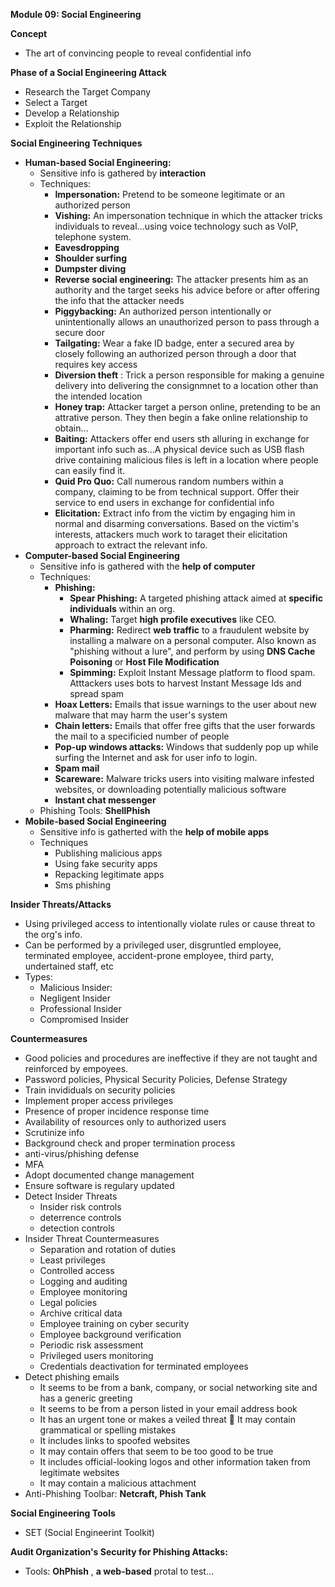 **Module 09: Social Engineering**

**Concept**

- The art of convincing people to reveal confidential info

**Phase of a Social Engineering Attack**

- Research the Target Company
- Select a Target
- Develop a Relationship
- Exploit the Relationship

**Social Engineering Techniques**

- **Human-based Social Engineering:**
  - Sensitive info is gathered by **interaction**
  - Techniques:
    - **Impersonation:** Pretend to be someone legitimate or an authorized person
    - **Vishing:** An impersonation technique in which the attacker tricks individuals to reveal…using voice technology such as VoIP, telephone system.
    - **Eavesdropping**
    - **Shoulder surfing**
    - **Dumpster diving**
    - **Reverse social engineering:** The attacker presents him as an authority and the target seeks his advice before or after offering the info that the attacker needs
    - **Piggybacking:** An authorized person intentionally or unintentionally allows an unauthorized person to pass through a secure door
    - **Tailgating:** Wear a fake ID badge, enter a secured area by closely following an authorized person through a door that requires key access
    - **Diversion theft** : Trick a person responsible for making a genuine delivery into delivering the consignmnet to a location other than the intended location
    - **Honey trap:** Attacker target a person online, pretending to be an attrative person. They then begin a fake online relationship to obtain…
    - **Baiting:** Attackers offer end users sth alluring in exchange for important info such as…A physical device such as USB flash drive containing malicious files is left in a location where people can easily find it.
    - **Quid Pro Quo:** Call numerous random numbers within a company, claiming to be from technical support. Offer their service to end users in exchange for confidential info
    - **Elicitation:** Extract info from the victim by engaging him in normal and disarming conversations. Based on the victim&#39;s interests, attackers much work to taraget their elicitation approach to extract the relevant info.
- **Computer-based Social Engineering**
  - Sensitive info is gathered with the **help of computer**
  - Techniques:
    - **Phishing:**
      - **Spear Phishing:** A targeted phishing attack aimed at **specific individuals** within an org.
      - **Whaling:** Target **high profile executives** like CEO.
      - **Pharming:** Redirect **web traffic** to a fraudulent website by installing a malware on a personal computer. Also known as &quot;phishing without a lure&quot;, and perform by using **DNS Cache Poisoning** or **Host File Modification**
      - **Spimming:** Exploit Instant Message platform to flood spam. Atttackers uses bots to harvest Instant Message Ids and spread spam
    - **Hoax Letters:** Emails that issue warnings to the user about new malware that may harm the user&#39;s system
    - **Chain letters:** Emails that offer free gifts that the user forwards the mail to a specificied number of people
    - **Pop-up windows attacks:** Windows that suddenly pop up while surfing the Internet and ask for user info to login.
    - **Spam mail**
    - **Scareware:** Malware tricks users into visiting malware infested websites, or downloading potentially malicious software
    - **Instant chat messenger**
  - Phishing Tools: **ShellPhish**
- **Mobile-based Social Engineering**
  - Sensitive info is gatherted with the **help of mobile apps**
  - Techniques
    - Publishing malicious apps
    - Using fake security apps
    - Repacking legitimate apps
    - Sms phishing

**Insider Threats/Attacks**

- Using privileged access to intentionally violate rules or cause threat to the org&#39;s info.
- Can be performed by a privileged user, disgruntled employee, terminated employee, accident-prone employee, third party, undertained staff, etc
- Types:
  - Malicious Insider:
  - Negligent Insider
  - Professional Insider
  - Compromised Insider

**Countermeasures**

- Good policies and procedures are ineffective if they are not taught and reinforced by empoyees.
- Password policies, Physical Security Policies, Defense Strategy
- Train invididuals on security policies
- Implement proper access privileges
- Presence of proper incidence response time
- Availability of resources only to authorized users
- Scrutinize info
- Background check and proper termination process
- anti-virus/phishing defense
- MFA
- Adopt documented change management
- Ensure software is regulary updated
- Detect Insider Threats
  - Insider risk controls
  - deterrence controls
  - detection controls
- Insider Threat Countermeasures
  - Separation and rotation of duties
  - Least privileges
  - Controlled access
  - Logging and auditing
  - Employee monitoring
  - Legal policies
  - Archive critical data
  - Employee training on cyber security
  - Employee background verification
  - Periodic risk assessment
  - Privileged users monitoring
  - Credentials deactivation for terminated employees
- Detect phishing emails
  - It seems to be from a bank, company, or social networking site and has a generic greeting
  - It seems to be from a person listed in your email address book
  - It has an urgent tone or makes a veiled threat  It may contain grammatical or spelling mistakes
  - It includes links to spoofed websites
  - It may contain offers that seem to be too good to be true
  - It includes official-looking logos and other information taken from legitimate websites
  - It may contain a malicious attachment
- Anti-Phishing Toolbar: **Netcraft, Phish Tank**

**Social Engineering Tools**

- SET (Social Engineerint Toolkit)

**Audit Organization&#39;s Security for Phishing Attacks:**

- Tools: **OhPhish** , **a web-based** protal to test…
